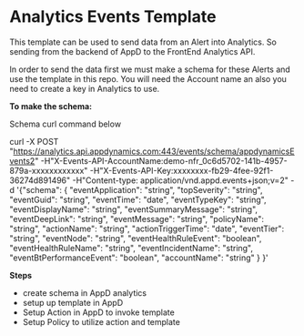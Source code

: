 # Analytics Events Template

This template can be used to send data from an Alert into Analytics.  So sending from the backend of AppD to the FrontEnd Analytics API.

In order to send the data first we must make a schema for these Alerts and use the template in this repo.  You will need the Account name an also you need to create
a key in Analytics to use. 

**To make the schema:**

Schema curl command below

curl -X POST "https://analytics.api.appdynamics.com:443/events/schema/appdynamicsEvents2" -H"X-Events-API-AccountName:demo-nfr_0c6d5702-141b-4957-879a-xxxxxxxxxxxx" -H"X-Events-API-Key:xxxxxxxx-fb29-4fee-92f1-36274d891496" -H"Content-type: application/vnd.appd.events+json;v=2" -d '{"schema": { "eventApplication": "string", "topSeverity": "string", "eventGuid": "string", "eventTime": "date", "eventTypeKey": "string", "eventDisplayName": "string", "eventSummaryMessage": "string", "eventDeepLink": "string", "eventMessage": "string", "policyName": "string", "actionName": "string", "actionTriggerTime": "date", "eventTier": "string", "eventNode": "string", "eventHealthRuleEvent": "boolean", "eventHealthRuleName": "string", "eventIncidentName": "string", "eventBtPerformanceEvent": "boolean", "accountName": "string" } }'

**Steps**
- create schema in AppD analytics
- setup up template in AppD
- Setup Action in AppD to invoke template
- Setup Policy to utilize action and template
